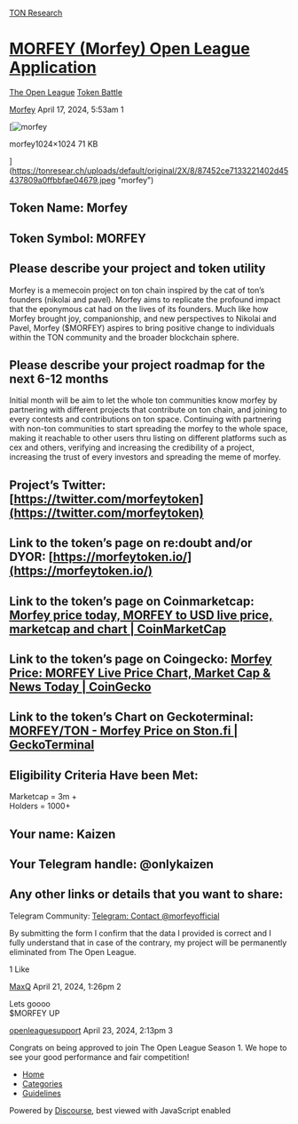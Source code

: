 [TON Research](/)

# [MORFEY (Morfey) Open League Application](/t/morfey-morfey-open-league-application/11565)

[The Open League](/c/the-open-league/token-leaderboard/57)  [Token Battle](/c/the-open-league/token-leaderboard/57) 

    

[Morfey](https://tonresear.ch/u/Morfey)   April 17, 2024, 5:53am  1

[![morfey](https://tonresear.ch/uploads/default/optimized/2X/8/87452ce7133221402d45437809a0ffbbfae04679_2_500x500.jpeg)

morfey1024×1024 71 KB

](https://tonresear.ch/uploads/default/original/2X/8/87452ce7133221402d45437809a0ffbbfae04679.jpeg "morfey")

## [](#token-name-morfey-1)Token Name: Morfey

## [](#token-symbol-morfey-2)Token Symbol: MORFEY

## [](#please-describe-your-project-and-token-utility-3)Please describe your project and token utility

Morfey is a memecoin project on ton chain inspired by the cat of ton’s founders (nikolai and pavel). Morfey aims to replicate the profound impact that the eponymous cat had on the lives of its founders. Much like how Morfey brought joy, companionship, and new perspectives to Nikolai and Pavel, Morfey ($MORFEY) aspires to bring positive change to individuals within the TON community and the broader blockchain sphere.

## [](#please-describe-your-project-roadmap-for-the-next-6-12-months-4)Please describe your project roadmap for the next 6-12 months

Initial month will be aim to let the whole ton communities know morfey by partnering with different projects that contribute on ton chain, and joining to every contests and contributions on ton space. Continuing with partnering with non-ton communities to start spreading the morfey to the whole space, making it reachable to other users thru listing on different platforms such as cex and others, verifying and increasing the credibility of a project, increasing the trust of every investors and spreading the meme of morfey.

## [](#projects-twitter-httpstwittercommorfeytoken-5)Project’s Twitter: [https://twitter.com/morfeytoken](https://twitter.com/morfeytoken)

## [](#link-to-the-tokens-page-on-redoubt-andor-dyor-httpsmorfeytokenio-6)Link to the token’s page on re:doubt and/or DYOR: [https://morfeytoken.io/](https://morfeytoken.io/)

## [](#link-to-the-tokens-page-on-coinmarketcap-httpscoinmarketcapcomcurrenciesmorfey-7)Link to the token’s page on Coinmarketcap: [Morfey price today, MORFEY to USD live price, marketcap and chart | CoinMarketCap](https://coinmarketcap.com/currencies/morfey/)

## [](#link-to-the-tokens-page-on-coingecko-httpswwwcoingeckocomencoinsmorfey-8)Link to the token’s page on Coingecko: [Morfey Price: MORFEY Live Price Chart, Market Cap & News Today | CoinGecko](https://www.coingecko.com/en/coins/morfey)

## [](#link-to-the-tokens-chart-on-geckoterminal-httpswwwgeckoterminalcomtonpoolseqbgunimgsq-edm862ddpfs6blp_he0a6ghufnjozdt5uzks-9)Link to the token’s Chart on Geckoterminal: [MORFEY/TON - Morfey Price on Ston.fi | GeckoTerminal](https://www.geckoterminal.com/ton/pools/EQBguniMGSQ-edm862DdPfS6Blp_hE0A6ghUFNjOZdt5uZKs)

## [](#eligibility-criteria-have-been-met-10)Eligibility Criteria Have been Met:

Marketcap = 3m +  
Holders = 1000+

## [](#your-name-kaizen-11)Your name: Kaizen

## [](#your-telegram-handle-onlykaizen-12)Your Telegram handle: @onlykaizen

## [](#any-other-links-or-details-that-you-want-to-share-13)Any other links or details that you want to share:

Telegram Community: [Telegram: Contact @morfeyofficial](https://t.me/morfeyofficial)

By submitting the form I confirm that the data I provided is correct and I fully understand that in case of the contrary, my project will be permanently eliminated from The Open League.

  1 Like

[MaxQ](https://tonresear.ch/u/MaxQ) April 21, 2024, 1:26pm  2

Lets goooo  
$MORFEY UP

 

[openleaguesupport](https://tonresear.ch/u/openleaguesupport) April 23, 2024, 2:13pm  3

Congrats on being approved to join The Open League Season 1. We hope to see your good performance and fair competition!

 

*   [Home](/)
*   [Categories](/categories)
*   [Guidelines](/guidelines)

Powered by [Discourse](https://www.discourse.org), best viewed with JavaScript enabled